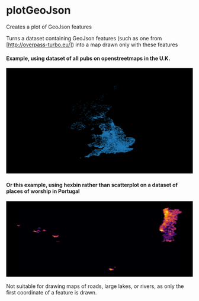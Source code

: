 # plotGeoJson
Creates a plot of GeoJson features

Turns a dataset containing GeoJson features (such as one from [http://overpass-turbo.eu/]) into a map drawn only with these features

#### Example, using dataset of all pubs on openstreetmaps in the U.K.

![justDots.png](https://github.com/RayElg/plotGeoJson/blob/master/justDots.png?raw=true)

#### Or this example, using hexbin rather than scatterplot on a dataset of places of worship in Portugal

![heatMap.png](https://github.com/RayElg/plotGeoJson/blob/master/heatMap.png?raw=true)

Not suitable for drawing maps of roads, large lakes, or rivers, as only the first coordinate of a feature is drawn.

